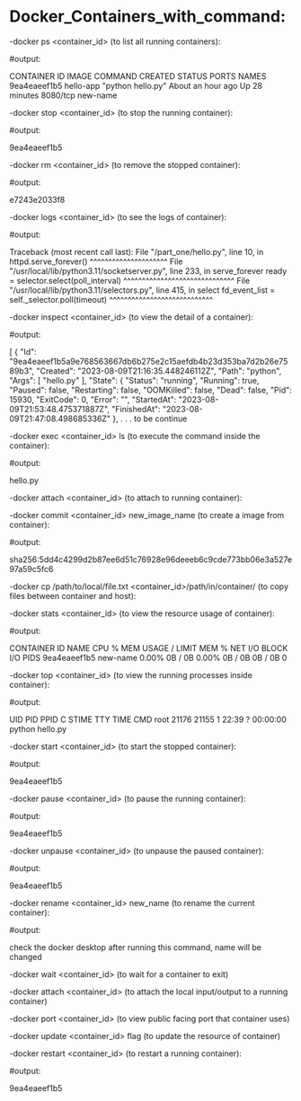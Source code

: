 # Docker_Containers_with_command:

-docker ps <container_id> (to list all running containers):

#output:

CONTAINER ID   IMAGE       COMMAND             CREATED             STATUS          PORTS      NAMES
9ea4eaeef1b5   hello-app   "python hello.py"   About an hour ago   Up 28 minutes   8080/tcp   new-name

-docker stop <container_id> (to stop the running container):

#output:

9ea4eaeef1b5

-docker rm <container_id> (to remove the stopped container):

#output:

e7243e2033f8

-docker logs <container_id> (to see the logs of container):

#output:

Traceback (most recent call last):
  File "/part_one/hello.py", line 10, in <module>
    httpd.serve_forever()
    ^^^^^^^^^^^^^^^^^^^^^
  File "/usr/local/lib/python3.11/socketserver.py", line 233, in serve_forever
    ready = selector.select(poll_interval)
            ^^^^^^^^^^^^^^^^^^^^^^^^^^^^^^
  File "/usr/local/lib/python3.11/selectors.py", line 415, in select
    fd_event_list = self._selector.poll(timeout)
                    ^^^^^^^^^^^^^^^^^^^^^^^^^^^^

 -docker inspect <container_id> (to view the detail of a container):

 #output:
 
 [
    {
        "Id": "9ea4eaeef1b5a9e768563667db6b275e2c15aefdb4b23d353ba7d2b26e7589b3",
        "Created": "2023-08-09T21:16:35.448246112Z",
        "Path": "python",
        "Args": [
            "hello.py"
        ],
        "State": {
            "Status": "running",
            "Running": true,
            "Paused": false,
            "Restarting": false,
            "OOMKilled": false,
            "Dead": false,
            "Pid": 15930,
            "ExitCode": 0,
            "Error": "",
            "StartedAt": "2023-08-09T21:53:48.475371887Z",
            "FinishedAt": "2023-08-09T21:47:08.498685336Z"
        },
        .
        .
        .
        to be continue

-docker exec <container_id> ls (to execute the command inside the container):

#output:

hello.py

-docker attach <container_id> (to attach to running container):

-docker commit <container_id> new_image_name (to create a image from container):

#output:

sha256:5dd4c4299d2b87ee6d51c76928e96deeeb6c9cde773bb06e3a527e97a59c5fc6

-docker cp /path/to/local/file.txt <container_id>/path/in/container/ (to copy files between container and host):

-docker stats <container_id> (to view the resource usage of container):

#output:

CONTAINER ID   NAME       CPU %     MEM USAGE / LIMIT   MEM %     NET I/O   BLOCK I/O   PIDS
9ea4eaeef1b5   new-name   0.00%     0B / 0B             0.00%     0B / 0B   0B / 0B     0

-docker top <container_id> (to view the running processes inside container):

#output:

UID                 PID                 PPID                C                   STIME               TTY                 TIME                CMD
root                21176               21155               1                   22:39               ?                   00:00:00            python hello.py

-docker start <container_id> (to start the stopped container):

#output:

9ea4eaeef1b5

-docker pause <container_id> (to pause the running container):

#output:

9ea4eaeef1b5

-docker unpause <container_id> (to unpause the paused container):

#output:

9ea4eaeef1b5

-docker rename <container_id> new_name (to rename the current container):

#output:

check the docker desktop after running this command, name will be changed

-docker wait <container_id> (to wait for a container to exit)

-docker attach <container_id> (to attach the local input/output to a running container)

-docker port <container_id> (to view public facing port that container uses)

-docker update <container_id> flag (to update the resource of container)

-docker restart <container_id> (to restart a running container):

#output:

9ea4eaeef1b5
